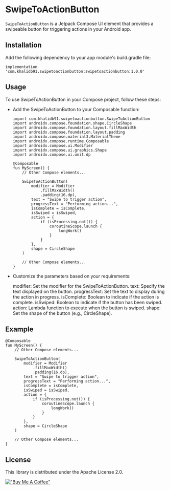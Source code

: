 # SwipeToActionButton

`SwipeToActionButton` is a Jetpack Compose UI element that provides a swipeable button for triggering actions in your Android app.

## Installation

Add the following dependency to your app module's build.gradle file:

```
implementation 'com.khalidb91.swipetoactionbutton:swipetoactionbutton:1.0.0'
```

## Usage

To use SwipeToActionButton in your Compose project, follow these steps:

- Add the SwipeToActionButton to your Composable function:

    ```
    import com.khalidb91.swipetoactionbutton.SwipeToActionButton
    import androidx.compose.foundation.shape.CircleShape
    import androidx.compose.foundation.layout.fillMaxWidth
    import androidx.compose.foundation.layout.padding
    import androidx.compose.material3.MaterialTheme
    import androidx.compose.runtime.Composable
    import androidx.compose.ui.Modifier
    import androidx.compose.ui.graphics.Shape
    import androidx.compose.ui.unit.dp

    @Composable
    fun MyScreen() {
        // Other Compose elements...

        SwipeToActionButton(
            modifier = Modifier
                .fillMaxWidth()
                .padding(16.dp),
            text = "Swipe to trigger action",
            progressText = "Performing action...",
            isComplete = isComplete,
            isSwiped = isSwiped,
            action = {
                if (isProcessing.not()) {
                    coroutineScope.launch {
                        longWork()
                    }
                }
            },
            shape = CircleShape
        )

        // Other Compose elements...
    }
    ```

- Customize the parameters based on your requirements:

  modifier: Set the modifier for the SwipeToActionButton.
  text: Specify the text displayed on the button.
  progressText: Set the text to display during the action in progress.
  isComplete: Boolean to indicate if the action is complete.
  isSwiped: Boolean to indicate if the button has been swiped.
  action: Lambda function to execute when the button is swiped.
  shape: Set the shape of the button (e.g., CircleShape).

## Example

```
@Composable
fun MyScreen() {
    // Other Compose elements...

    SwipeToActionButton(
        modifier = Modifier
            .fillMaxWidth()
            .padding(16.dp),
        text = "Swipe to trigger action",
        progressText = "Performing action...",
        isComplete = isComplete,
        isSwiped = isSwiped,
        action = {
            if (isProcessing.not()) {
                coroutineScope.launch {
                    longWork()
                }
            }
        },
        shape = CircleShape
    )

    // Other Compose elements...
}
```

## License

This library is distributed under the Apache License 2.0.



[!["Buy Me A Coffee"](https://www.buymeacoffee.com/assets/img/custom_images/orange_img.png)](https://www.buymeacoffee.com/khalidb91)